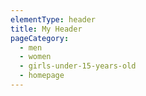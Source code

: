 ```yaml
---
elementType: header
title: My Header
pageCategory:
  - men
  - women
  - girls-under-15-years-old
  - homepage
---
```

